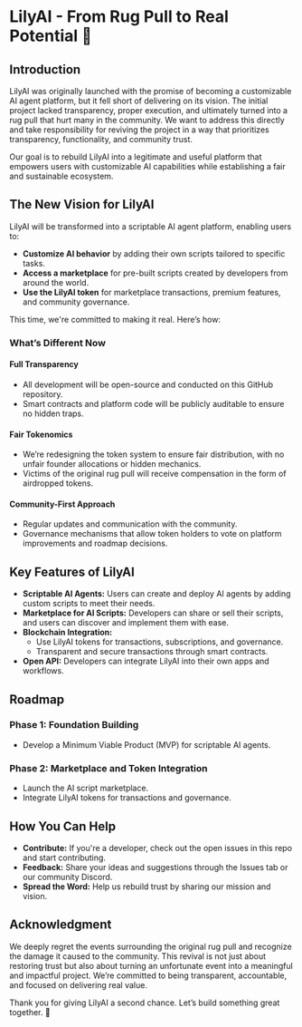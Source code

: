 # LilyAI - From Rug Pull to Real Potential 🌟

## Introduction

LilyAI was originally launched with the promise of becoming a customizable AI agent platform, but it fell short of delivering on its vision. The initial project lacked transparency, proper execution, and ultimately turned into a rug pull that hurt many in the community. We want to address this directly and take responsibility for reviving the project in a way that prioritizes transparency, functionality, and community trust.

Our goal is to rebuild LilyAI into a legitimate and useful platform that empowers users with customizable AI capabilities while establishing a fair and sustainable ecosystem.

## The New Vision for LilyAI

LilyAI will be transformed into a scriptable AI agent platform, enabling users to:

- **Customize AI behavior** by adding their own scripts tailored to specific tasks.
- **Access a marketplace** for pre-built scripts created by developers from around the world.
- **Use the LilyAI token** for marketplace transactions, premium features, and community governance.

This time, we're committed to making it real. Here’s how:

### What’s Different Now

#### Full Transparency

- All development will be open-source and conducted on this GitHub repository.
- Smart contracts and platform code will be publicly auditable to ensure no hidden traps.

#### Fair Tokenomics

- We’re redesigning the token system to ensure fair distribution, with no unfair founder allocations or hidden mechanics.
- Victims of the original rug pull will receive compensation in the form of airdropped tokens.

#### Community-First Approach

- Regular updates and communication with the community.
- Governance mechanisms that allow token holders to vote on platform improvements and roadmap decisions.

## Key Features of LilyAI

- **Scriptable AI Agents:** Users can create and deploy AI agents by adding custom scripts to meet their needs.
- **Marketplace for AI Scripts:** Developers can share or sell their scripts, and users can discover and implement them with ease.
- **Blockchain Integration:**
  - Use LilyAI tokens for transactions, subscriptions, and governance.
  - Transparent and secure transactions through smart contracts.
- **Open API:** Developers can integrate LilyAI into their own apps and workflows.

## Roadmap

### Phase 1: Foundation Building

- Develop a Minimum Viable Product (MVP) for scriptable AI agents.

### Phase 2: Marketplace and Token Integration

- Launch the AI script marketplace.
- Integrate LilyAI tokens for transactions and governance.


## How You Can Help

- **Contribute:** If you're a developer, check out the open issues in this repo and start contributing.
- **Feedback:** Share your ideas and suggestions through the Issues tab or our community Discord.
- **Spread the Word:** Help us rebuild trust by sharing our mission and vision.

## Acknowledgment

We deeply regret the events surrounding the original rug pull and recognize the damage it caused to the community. This revival is not just about restoring trust but also about turning an unfortunate event into a meaningful and impactful project. We’re committed to being transparent, accountable, and focused on delivering real value.

Thank you for giving LilyAI a second chance. Let’s build something great together. 🌟
